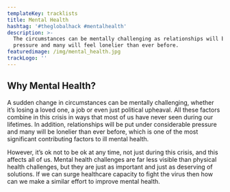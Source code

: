 ```yaml
---
templateKey: tracklists
title: Mental Health
hashtag: '#theglobalhack #mentalhealth'
description: >-
  The circumstances can be mentally challenging as relationships will be under
  pressure and many will feel lonelier than ever before.
featuredimage: /img/mental_health.jpg
trackLogo: ''
---
```

## Why Mental Health?

A sudden change in circumstances can be mentally challenging, whether it’s losing a loved one, a job or even just political upheaval. All these factors combine in this crisis in ways that most of us have never seen during our lifetimes. In addition, relationships will be put under considerable pressure and many will be lonelier than ever before, which is one of the most significant contributing factors to ill mental health.

However, it’s ok not to be ok at any time, not just during this crisis, and this affects all of us. Mental health challenges are far less visible than physical health challenges, but they are just as important and just as deserving of solutions. If we can surge healthcare capacity to fight the virus then how can we make a similar effort to improve mental health.